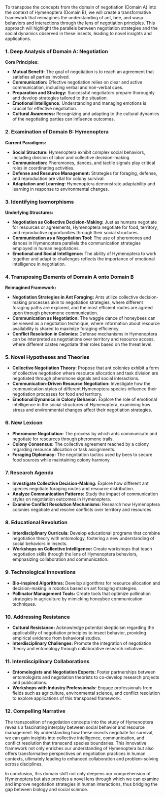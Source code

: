 To transpose the concepts from the domain of negotiation (Domain A) into the context of Hymenoptera (Domain B), we will create a transformative framework that reimagines the understanding of ant, bee, and wasp behaviors and interactions through the lens of negotiation principles. This approach will highlight the parallels between negotiation strategies and the social dynamics observed in these insects, leading to novel insights and applications.

### 1. Deep Analysis of Domain A: Negotiation
**Core Principles:**
- **Mutual Benefit:** The goal of negotiation is to reach an agreement that satisfies all parties involved.
- **Communication:** Effective negotiation relies on clear and active communication, including verbal and non-verbal cues.
- **Preparation and Strategy:** Successful negotiators prepare thoroughly and develop strategies tailored to the situation.
- **Emotional Intelligence:** Understanding and managing emotions is crucial for effective negotiation.
- **Cultural Awareness:** Recognizing and adapting to the cultural dynamics of the negotiating parties can influence outcomes.

### 2. Examination of Domain B: Hymenoptera
**Current Paradigms:**
- **Social Structure:** Hymenoptera exhibit complex social behaviors, including division of labor and collective decision-making.
- **Communication:** Pheromones, dances, and tactile signals play critical roles in coordinating activities.
- **Defense and Resource Management:** Strategies for foraging, defense, and reproduction are vital for colony survival.
- **Adaptation and Learning:** Hymenoptera demonstrate adaptability and learning in response to environmental changes.

### 3. Identifying Isomorphisms
**Underlying Structures:**
- **Negotiation as Collective Decision-Making:** Just as humans negotiate for resources or agreements, Hymenoptera negotiate for food, territory, and reproductive opportunities through their social structures.
- **Communication as a Negotiation Tool:** The use of pheromones and dances in Hymenoptera parallels the communication strategies employed in human negotiations.
- **Emotional and Social Intelligence:** The ability of Hymenoptera to work together and adapt to challenges reflects the importance of emotional intelligence in negotiation.

### 4. Transposing Elements of Domain A onto Domain B
**Reimagined Framework:**
- **Negotiation Strategies in Ant Foraging:** Ants utilize collective decision-making processes akin to negotiation strategies, where different foraging paths are explored, and the most efficient routes are agreed upon through pheromone communication.
- **Communication as Negotiation:** The waggle dance of honeybees can be viewed as a negotiation technique, where information about resource availability is shared to maximize foraging efficiency.
- **Conflict Resolution in Colonies:** Defense mechanisms in Hymenoptera can be interpreted as negotiations over territory and resource access, where different castes negotiate their roles based on the threat level.

### 5. Novel Hypotheses and Theories
- **Collective Negotiation Theory:** Propose that ant colonies exhibit a form of collective negotiation where resource allocation and task division are negotiated through pheromone signals and social interactions.
- **Communication-Driven Resource Negotiation:** Investigate how the communication styles of different Hymenoptera species influence their negotiation processes for food and territory.
- **Emotional Dynamics in Colony Behavior:** Explore the role of emotional intelligence in the social structures of Hymenoptera, examining how stress and environmental changes affect their negotiation strategies.

### 6. New Lexicon
- **Pheromone Negotiation:** The process by which ants communicate and negotiate for resources through pheromone trails.
- **Colony Consensus:** The collective agreement reached by a colony regarding resource allocation or task assignments.
- **Foraging Diplomacy:** The negotiation tactics used by bees to secure food sources while maintaining colony harmony.

### 7. Research Agenda
- **Investigate Collective Decision-Making:** Explore how different ant species negotiate foraging routes and resource distribution.
- **Analyze Communication Patterns:** Study the impact of communication styles on negotiation outcomes in Hymenoptera.
- **Examine Conflict Resolution Mechanisms:** Research how Hymenoptera colonies negotiate and resolve conflicts over territory and resources.

### 8. Educational Revolution
- **Interdisciplinary Curricula:** Develop educational programs that combine negotiation theory with entomology, fostering a new understanding of social behaviors in insects.
- **Workshops on Collective Intelligence:** Create workshops that teach negotiation skills through the lens of Hymenoptera behaviors, emphasizing collaboration and communication.

### 9. Technological Innovations
- **Bio-inspired Algorithms:** Develop algorithms for resource allocation and decision-making in robotics based on ant foraging strategies.
- **Pollinator Management Tools:** Create tools that optimize pollination strategies in agriculture by mimicking honeybee communication techniques.

### 10. Addressing Resistance
- **Cultural Resistance:** Acknowledge potential skepticism regarding the applicability of negotiation principles to insect behavior, providing empirical evidence from behavioral studies.
- **Interdisciplinary Challenges:** Promote the integration of negotiation theory and entomology through collaborative research initiatives.

### 11. Interdisciplinary Collaborations
- **Entomologists and Negotiation Experts:** Foster partnerships between entomologists and negotiation theorists to co-develop research projects and publications.
- **Workshops with Industry Professionals:** Engage professionals from fields such as agriculture, environmental science, and conflict resolution to explore applications of this transposed framework.

### 12. Compelling Narrative
The transposition of negotiation concepts into the study of Hymenoptera reveals a fascinating interplay between social behavior and resource management. By understanding how these insects negotiate for survival, we can gain insights into collective intelligence, communication, and conflict resolution that transcend species boundaries. This innovative framework not only enriches our understanding of Hymenoptera but also offers transformative perspectives on negotiation practices in human contexts, ultimately leading to enhanced collaboration and problem-solving across disciplines.

In conclusion, this domain shift not only deepens our comprehension of Hymenoptera but also provides a novel lens through which we can examine and improve negotiation strategies in human interactions, thus bridging the gap between biology and social science.